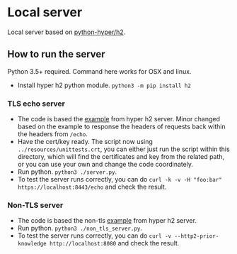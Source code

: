 # Local server

Local server based on [python-hyper/h2](https://github.com/python-hyper/h2).

## How to run the server

Python 3.5+ required. Command here works for OSX and linux.

- Install hyper h2 python module. `python3 -m pip install h2`

### TLS echo server

- The code is based the [example](https://github.com/python-hyper/h2/blob/master/examples/asyncio/asyncio-server.py) from hyper h2 server. Minor changed based on the example to response the headers of requests back within the headers from `/echo`.
- Have the cert/key ready. The script now using `../resources/unittests.crt`, you can either just run the script within this directory, which will find the certificates and key from the related path, or you can use your own and change the code coordinately.
- Run python. `python3 ./server.py`.
- To test the server runs correctly, you can do `curl -k -v -H "foo:bar" https://localhost:8443/echo` and check the result.

### Non-TLS server

- The code is based the non-tls [example](http://python-hyper.org/projects/h2/en/stable/basic-usage.html) from hyper h2 server.
- Run python. `python3 ./non_tls_server.py`.
- To test the server runs correctly, you can do `curl -v --http2-prior-knowledge http://localhost:8080` and check the result.
